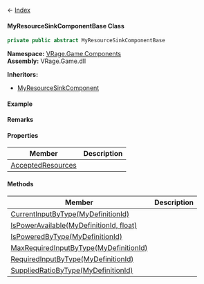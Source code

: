 ← [Index](Api-Index)

#### MyResourceSinkComponentBase Class

```csharp
private public abstract MyResourceSinkComponentBase
```

**Namespace:** [VRage.Game.Components](VRage.Game.Components)  
**Assembly:** VRage.Game.dll

**Inheritors:**  
* [MyResourceSinkComponent](Sandbox.Game.EntityComponents.MyResourceSinkComponent)

#### Example

#### Remarks

#### Properties

|Member|Description|
|---|---|
|[AcceptedResources](VRage.Game.Components.MyResourceSinkComponentBase.AcceptedResources)||

#### Methods

|Member|Description|
|---|---|
|[CurrentInputByType(MyDefinitionId)](VRage.Game.Components.MyResourceSinkComponentBase.CurrentInputByType)||
|[IsPowerAvailable(MyDefinitionId, float)](VRage.Game.Components.MyResourceSinkComponentBase.IsPowerAvailable)||
|[IsPoweredByType(MyDefinitionId)](VRage.Game.Components.MyResourceSinkComponentBase.IsPoweredByType)||
|[MaxRequiredInputByType(MyDefinitionId)](VRage.Game.Components.MyResourceSinkComponentBase.MaxRequiredInputByType)||
|[RequiredInputByType(MyDefinitionId)](VRage.Game.Components.MyResourceSinkComponentBase.RequiredInputByType)||
|[SuppliedRatioByType(MyDefinitionId)](VRage.Game.Components.MyResourceSinkComponentBase.SuppliedRatioByType)||

